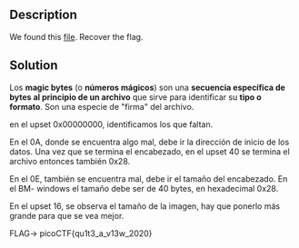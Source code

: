 
## Description

We found this [file](https://mercury.picoctf.net/static/d0129ad98ba9258ab59e7700a1b18c14/tunn3l_v1s10n). Recover the flag.

## Solution

Los **magic bytes** (o **números mágicos**) son una **secuencia específica de bytes al principio de un archivo** que sirve para identificar su **tipo o formato**. Son una especie de "firma" del archivo.

en el upset 0x00000000, identificamos los que faltan. 

En el 0A, donde se encuentra algo mal, debe ir la dirección de inicio de los datos. 
Una vez que se termina el encabezado, en el upset 40 se termina el archivo entonces también 0x28. 

En el 0E, también se encuentra mal, debe ir el tamaño del encabezado. 
En el BM- windows el tamaño debe ser de 40 bytes, en hexadecimal 0x28. 


En el upset 16, se observa el tamaño de la imagen, hay que ponerlo más grande para que se vea mejor. 


FLAG-> picoCTF{qu1t3_a_v13w_2020}


